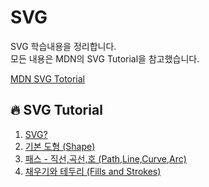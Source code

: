# SVG

SVG 학습내용을 정리합니다. <br>
모든 내용은 MDN의 SVG Tutorial을 참고했습니다.<br>

[MDN SVG Totorial](https://developer.mozilla.org/ko/docs/Web/SVG/Tutorial)

## :fire: SVG Tutorial

1. [SVG?](https://github.com/yonghap/SVG/blob/main/posts/grid.md)
2. [기본 도형 (Shape)](https://github.com/yonghap/SVG/blob/main/posts/shape.md)
3. [패스 - 직선,곡선,호 (Path,Line,Curve,Arc)](https://github.com/yonghap/SVG/blob/main/posts/path.md)
4. [채우기와 테두리 (Fills and Strokes)](https://github.com/yonghap/SVG/blob/main/posts/path.md)